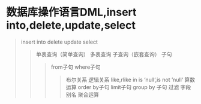 数据库操作语言DML,insert into,delete,update,select
===
>insert into
>delete
>update
>select
>>单表查询（简单查询）
>>多表查询
>>子查询（嵌套查询）
>>子句
>>> from子句
>>>where子句
>>>>布尔关系
>>>>逻辑关系
>>>> like,rlike
>>>> in
>>>> is ‘null‘,is not ’null‘
>>>>算数运算
>>>order by子句
>>>limit子句
>>>group by 子句
>>>>过滤
>>>字段别名
>>>聚合运算

